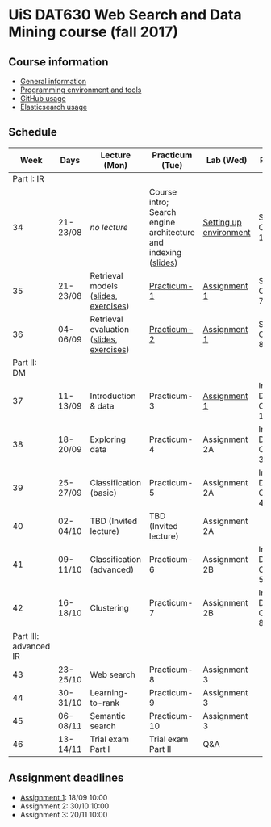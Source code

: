 # UiS DAT630 Web Search and Data Mining course (fall 2017)

## Course information

  * [General information](General_info.md)
  * [Programming environment and tools](environment/)
  * [GitHub usage](GitHub_usage.md)
  * [Elasticsearch usage](elasticsearch/)

## Schedule

| Week | Days | Lecture (Mon) | Practicum (Tue) | Lab (Wed) | Reading |
| --- | --- | --- | --- | --- | --- |
| Part I: IR ||||||
| 34 | 21-23/08 | *no lecture* | Course intro; Search engine architecture and indexing ([slides](https://speakerdeck.com/kbalog/2017-search-engine-architecture-and-indexing)) | [Setting up environment](environment/) | SE, Chapters 1, 2, 5 |
| 35 | 21-23/08 | Retrieval models ([slides](https://speakerdeck.com/kbalog/2017-retrieval-models), [exercises](exercises/lecture-2)) | [Practicum-1](practicum/practicum-1) | [Assignment 1](assignment-1/) | SE, Chapter 7 |
| 36 | 04-06/09 | Retrieval evaluation ([slides](https://speakerdeck.com/kbalog/2017-retrieval-evaluation), [exercises](exercises/lecture-3)) | [Practicum-2](practicum/practicum-2) | [Assignment 1](assignment-1/) | SE, Chapter 8 |
| Part II: DM ||||||
| 37 | 11-13/09 | Introduction & data | Practicum-3 | [Assignment 1](assignment-1/) | Intro to DM, Chapters 1-2 |
| 38 | 18-20/09 | Exploring data | Practicum-4 | Assignment 2A |  Intro to DM, Chapter 3 |
| 39 | 25-27/09 | Classification (basic) | Practicum-5 | Assignment 2A | Intro to DM, Chapter 4 |
| 40 | 02-04/10 | TBD (Invited lecture) | TBD (Invited lecture) | Assignment 2A | |
| 41 | 09-11/10 | Classification (advanced) | Practicum-6 | Assignment 2B | Intro to DM, Chapter 5 |
| 42 | 16-18/10 | Clustering | Practicum-7 | Assignment 2B | Intro to DM, Chapter 8 |
| Part III: advanced IR ||||||
| 43 | 23-25/10 | Web search | Practicum-8 | Assignment 3 | |
| 44 | 30-31/10 | Learning-to-rank | Practicum-9 | Assignment 3 | |
| 45 | 06-08/11 | Semantic search | Practicum-10 | Assignment 3 | |
| 46 | 13-14/11 | Trial exam Part I | Trial exam Part II | Q&A | | |


## Assignment deadlines

  * [Assignment 1](assignment-1/): 18/09 10:00
  * Assignment 2: 30/10 10:00
  * Assignment 3: 20/11 10:00
